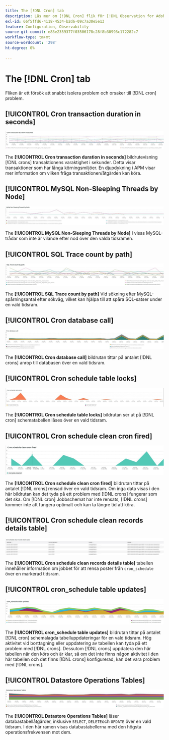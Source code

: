 ```yaml
---
title: The [!DNL Cron] tab
description: Läs mer om [!DNL Cron] flik för [!DNL Observation for Adobe Commerce].
exl-id: 66f5ffd6-4118-4534-b2d6-09c7a30e5e13
feature: Configuration, Observability
source-git-commit: e83e2359377f03506178c28f8b30993c172282c7
workflow-type: tm+mt
source-wordcount: '298'
ht-degree: 0%

---
```


# The [!DNL Cron] tab

Fliken är ett försök att snabbt isolera problem och orsaker till [!DNL cron] problem.

## [!UICONTROL Cron transaction duration in seconds]

![Kravtransaktionens varaktighet i sekunder](../../assets/tools/observation-for-adobe-commerce/cron-tab-1.jpg)

The **[!UICONTROL Cron transaction duration in seconds]** bildrutevisning [!DNL crons] transaktionens varaktighet i sekunder. Detta visar transaktioner som har långa körningsmiljöer. En djupdykning i APM visar mer information om vilken fråga transaktionen/åtgärden kan köra.

## [!UICONTROL MySQL Non-Sleeping Threads by Node]

![MySQL icke-vilande trådar efter nod](../../assets/tools/observation-for-adobe-commerce/cron-tab-2.jpg)

The **[!UICONTROL MySQL Non-Sleeping Threads by Node]** I visas MySQL-trådar som inte är vilande efter nod över den valda tidsramen.

## [!UICONTROL SQL Trace count by path]

![Antal SQL-spårningar efter sökväg](../../assets/tools/observation-for-adobe-commerce/cron-tab-3.jpg)

The **[!UICONTROL SQL Trace count by path]** Vid sökning efter MySQL-spårningsantal efter sökväg, vilket kan hjälpa till att spåra SQL-satser under en vald tidsram.

## [!UICONTROL Cron database call]

![Cron-databasanrop](../../assets/tools/observation-for-adobe-commerce/cron-tab-4.jpg)

The **[!UICONTROL Cron database call]** bildrutan tittar på antalet [!DNL crons] anrop till databasen över en vald tidsram.

## [!UICONTROL Cron schedule table locks]

![Cron schedule table locks](../../assets/tools/observation-for-adobe-commerce/cron-tab-5.jpg)

The **[!UICONTROL Cron schedule table locks]** bildrutan ser ut på [!DNL cron] schematabellen låses över en vald tidsram.

## [!UICONTROL Cron schedule clean cron fired]

![Cron schedule table locks](../../assets/tools/observation-for-adobe-commerce/cron-tab-6.jpg)

The **[!UICONTROL Cron schedule clean cron fired]** bildrutan tittar på antalet [!DNL crons] rensad över en vald tidsram. Om inga data visas i den här bildrutan kan det tyda på ett problem med [!DNL crons] fungerar som det ska. Om [!DNL cron] Jobbschemat har inte rensats, [!DNL crons] kommer inte att fungera optimalt och kan ta längre tid att köra.

## [!UICONTROL Cron schedule clean records details table]

![Rensa poster i schemaläggningstabell](../../assets/tools/observation-for-adobe-commerce/cron-tab-7.jpg)

The **[!UICONTROL Cron schedule clean records details table]** tabellen innehåller information om jobbet för att rensa poster från `cron_schedule` över en markerad tidsram.

## [!UICONTROL cron_schedule table updates]

![cron_schedule table updates](../../assets/tools/observation-for-adobe-commerce/cron-tab-8.jpg)

The **[!UICONTROL cron_schedule table updates]** bildrutan tittar på antalet [!DNL cron] schemalagda tabelluppdateringar för en vald tidsram. Hög aktivitet vid borttagning eller uppdatering av tabellen kan tyda på ett problem med [!DNL crons]. Dessutom [!DNL crons] uppdatera den här tabellen när den körs och är klar, så om det inte finns någon aktivitet i den här tabellen och det finns [!DNL crons] konfigurerad, kan det vara problem med [!DNL crons].

## [!UICONTROL Datastore Operations Tables]

![Register för dataarkivåtgärder](../../assets/tools/observation-for-adobe-commerce/cron-tab-9.jpg)

The **[!UICONTROL Datastore Operations Tables]** läser databastabellåtgärder, inklusive `SELECT`, `DELETE`och `UPDATE` över en vald tidsram. I den här ramen visas databastabellerna med den högsta operationsfrekvensen mot dem.
